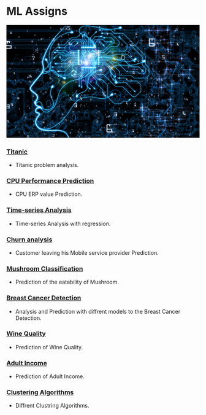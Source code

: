 # ML Assigns

![python](res/machine-learning-1.png)

### [Titanic](Titanic)
* Titanic problem analysis.

### [CPU Performance Prediction](CPU%20Performance%20Prediction)
* CPU ERP value Prediction.

### [Time-series Analysis](Time-series%20Analysis%20with%20regression)
* Time-series Analysis with regression.

### [Churn analysis](Churn%20analysis)
* Customer leaving his Mobile service provider Prediction.

### [Mushroom Classification](Mushroom%20Classification)
* Prediction of the eatability of Mushroom.

### [Breast Cancer Detection](Breast%20Cancer%20Detection)
* Analysis and Prediction with diffrent models to the Breast Cancer Detection.

### [Wine Quality](Wine%20Quality)
* Prediction of Wine Quality.

### [Adult Income](Adult%20Income)
* Prediction of Adult Income.

### [Clustering Algorithms](Clustering%20Algorithms)
* Diffrent Clustring Algorithms.